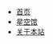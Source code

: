 - [<span class="iconfont icon-icon_fabu"></span> 首页](/README.md)
- [<span class="iconfont icon-yinlemoshi"></span> 星空馆](http://localhost:80/star.html)
- [<span class="iconfont icon-wodeguanzhu"></span> 关于本站](关于/)





